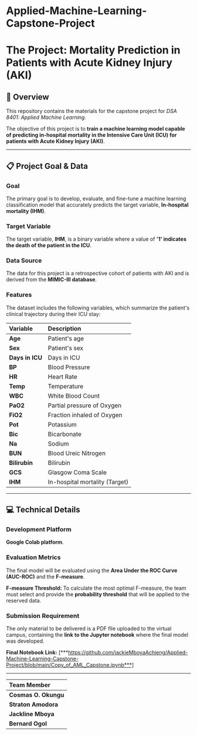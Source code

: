 # Applied-Machine-Learning-Capstone-Project

# The Project: Mortality Prediction in Patients with Acute Kidney Injury (AKI)

## 🎯 Overview

This repository contains the materials for the capstone project for **DSA 8401: Applied Machine Learning*.*

The objective of this project is to **train a machine learning model capable of predicting in-hospital mortality in the Intensive Care Unit (ICU) for patients with Acute Kidney Injury (AKI)**.

---

## 📋 Project Goal & Data

### Goal
The primary goal is to develop, evaluate, and fine-tune a machine learning classification model that accurately predicts the target variable, **In-hospital mortality (IHM)**.

### Target Variable
The target variable, **IHM**, is a binary variable where a value of **'1' indicates the death of the patient in the ICU**.

### Data Source
The data for this project is a retrospective cohort of patients with AKI and is derived from the **MIMIC-III database**.

### Features
The dataset includes the following variables, which summarize the patient's clinical trajectory during their ICU stay:

| Variable | Description |
| :--- | :--- |
| **Age** | Patient's age |
| **Sex** | Patient's sex |
| **Days in ICU** | Days in ICU |
| **BP** | Blood Pressure |
| **HR** | Heart Rate |
| **Temp** | Temperature |
| **WBC** | White Blood Count |
| **PaO2** | Partial pressure of Oxygen |
| **FiO2** | Fraction inhaled of Oxygen |
| **Pot** | Potassium |
| **Bic** | Bicarbonate |
| **Na** | Sodium |
| **BUN** | Blood Ureic Nitrogen |
| **Bilirubin** | Bilirubin |
| **GCS** | Glasgow Coma Scale |
| **IHM** | In-hospital mortality (Target) |

---

## 💻 Technical Details

### Development Platform
**Google Colab platform**.

### Evaluation Metrics
The final model will be evaluated using the **Area Under the ROC Curve (AUC-ROC)** and the **F-measure**.

**F-measure Threshold:** To calculate the most optimal F-measure, the team must select and provide the **probability threshold** that will be applied to the reserved data.

### Submission Requirement
The only material to be delivered is a PDF file uploaded to the virtual campus, containing the **link to the Jupyter notebook** where the final model was developed.

**Final Notebook Link:** [***https://github.com/jackieMboyaAchieng/Applied-Machine-Learning-Capstone-Project/blob/main/Copy_of_AML_Capstone.ipynb***]

---


| Team Member |
| :--- |
| **Cosmas O. Okungu**|
| **Straton Amodora** |
| **Jackline Mboya** |
| **Bernard Ogol** |
